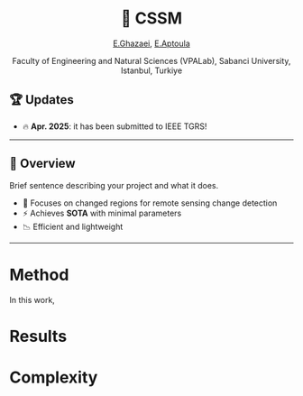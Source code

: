 
<div align="center">
 
# 📄 CSSM

[E.Ghazaei](https://yourlink), [E.Aptoula](https://yourlink) 

 Faculty of Engineering and Natural Sciences (VPALab), Sabanci University, Istanbul, Turkiye


</div>




## 🏆 Updates

- 🔥 **Apr. 2025**: it has been submitted to IEEE TGRS!


---


## 🚀 Overview

Brief sentence describing your project and what it does.

- 🧠 Focuses on changed regions for remote sensing change detection
- ⚡ Achieves **SOTA** with minimal parameters
- 📉 Efficient and lightweight

---
# Method

In this work, 


# Results


# Complexity
